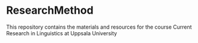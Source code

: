 # ResearchMethod
This repository contains the materials and resources for the course Current Research in Linguistics at Uppsala University
